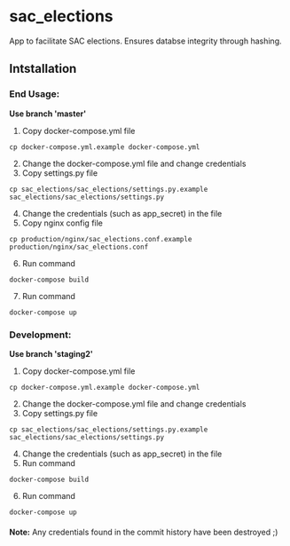 # sac_elections

App to facilitate SAC elections. Ensures databse integrity through hashing.

## Intstallation

### End Usage:
  **Use branch 'master'**
  1. Copy docker-compose.yml file
  ```
  cp docker-compose.yml.example docker-compose.yml
  ```
  2. Change the docker-compose.yml file and change credentials
  3. Copy settings.py file
  ```
  cp sac_elections/sac_elections/settings.py.example sac_elections/sac_elections/settings.py
  ```
  4. Change the credentials (such as app_secret) in the file
  5. Copy nginx config file
  ```
  cp production/nginx/sac_elections.conf.example production/nginx/sac_elections.conf
  ```
  6. Run command
  ```
  docker-compose build
  ```
  7. Run command
  ```
  docker-compose up
  ```
### Development:

**Use branch 'staging2'**
  1. Copy docker-compose.yml file
  ```
  cp docker-compose.yml.example docker-compose.yml
  ```
  2. Change the docker-compose.yml file and change credentials
  3. Copy settings.py file
  ```
  cp sac_elections/sac_elections/settings.py.example sac_elections/sac_elections/settings.py
  ```
  4. Change the credentials (such as app_secret) in the file
  5. Run command
  ```
  docker-compose build
  ```
  6. Run command
  ```
  docker-compose up
  ```
  
#### 

**Note:** Any credentials found in the commit history have been destroyed ;)
